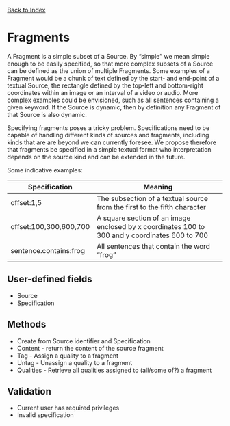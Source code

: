 [Back to Index](index.md)

# Fragments

A Fragment is a simple subset of a Source. By “simple” we mean simple enough to be easily specified, so that more complex subsets of a Source can be defined as the union of multiple Fragments. Some examples of a Fragment would be a chunk of text defined by the start- and end-point of a textual Source, the rectangle defined by the top-left and bottom-right coordinates within an image or an interval of a video or audio. More complex examples could be envisioned, such as all sentences containing a given keyword. If the Source is dynamic, then by definition any Fragment of that Source is also dynamic.

Specifying fragments poses a tricky problem. Specifications need to be capable of handling different kinds of sources and fragments, including kinds that are are beyond we can currently foresee. We propose therefore that fragments be specified in a simple textual format who interpretation depends on the source kind and can be extended in the future.

Some indicative examples:

Specification | Meaning
--- | ---
offset:1,5 | The subsection of a textual source from the first to the fifth character
offset:100,300,600,700 | A square section of an image enclosed by x coordinates 100 to 300 and y coordinates 600 to 700
sentence.contains:frog | All sentences that contain the word “frog”

## User-defined fields

- Source
- Specification

## Methods

- Create from Source identifier and Specification
- Content - return the content of the source fragment
- Tag - Assign a quality to a fragment
- Untag - Unassign a quality to a fragment
- Qualities - Retrieve all qualities assigned to (all/some of?) a fragment

## Validation

- Current user has required privileges
- Invalid specification